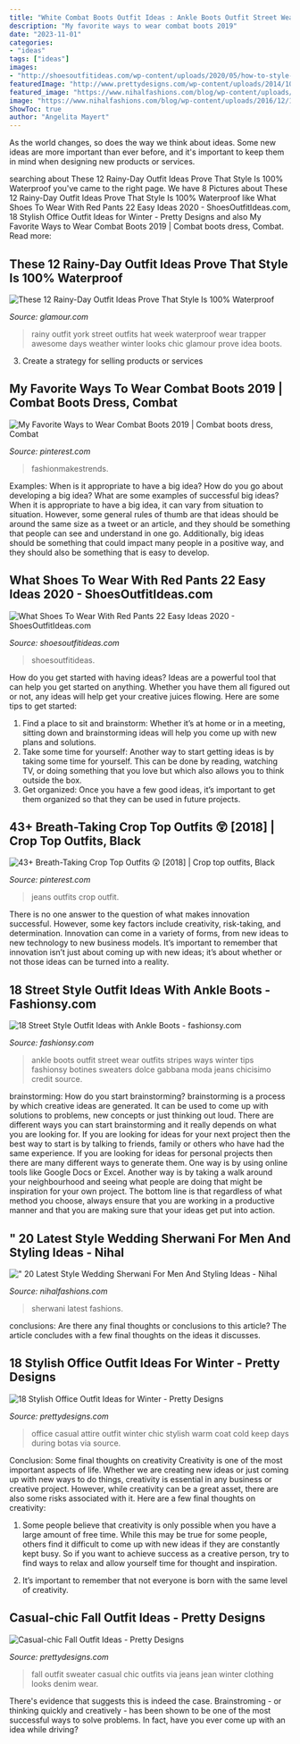 ```yaml
---
title: "White Combat Boots Outfit Ideas : Ankle Boots Outfit Street Wear Outfits Stripes Ways Winter Tips Fashionsy Botines Sweaters Dolce Gabbana Moda Jeans Chicisimo Credit Source"
description: "My favorite ways to wear combat boots 2019"
date: "2023-11-01"
categories:
- "ideas"
tags: ["ideas"]
images:
- "http://shoesoutfitideas.com/wp-content/uploads/2020/05/how-to-style-different-color-shoes-with-red-pants-7.jpg"
featuredImage: "http://www.prettydesigns.com/wp-content/uploads/2014/10/White-Sweater-Outfit-for-Fall.jpg"
featured_image: "https://www.nihalfashions.com/blog/wp-content/uploads/2016/12/13.jpg"
image: "https://www.nihalfashions.com/blog/wp-content/uploads/2016/12/13.jpg"
ShowToc: true
author: "Angelita Mayert"
---
```



As the world changes, so does the way we think about ideas. Some new ideas are more important than ever before, and it's important to keep them in mind when designing new products or services.

	

		
searching about These 12 Rainy-Day Outfit Ideas Prove That Style Is 100% Waterproof you've came to the right page. We have 8 Pictures about These 12 Rainy-Day Outfit Ideas Prove That Style Is 100% Waterproof like What Shoes To Wear With Red Pants 22 Easy Ideas 2020 - ShoesOutfitIdeas.com, 18 Stylish Office Outfit Ideas for Winter - Pretty Designs and also My Favorite Ways to Wear Combat Boots 2019 | Combat boots dress, Combat. Read more:
		
    
## These 12 Rainy-Day Outfit Ideas Prove That Style Is 100% Waterproof

<img loading=lazy src="https://media.glamour.com/photos/5695d7d393ef4b09520f08ad/master/w_1024,c_limit/fashion-2015-10-rainy-day-outfit-idea-trapper-hat-main.jpg" onerror="this.onerror=null;this.src='https://tse2.mm.bing.net/th?id=OIP.ia1Yq1Byt4DF-VF-y64gVAHaLI&amp;pid=15.1';" alt="These 12 Rainy-Day Outfit Ideas Prove That Style Is 100% Waterproof">

_Source: glamour.com_

>rainy outfit york street outfits hat week waterproof wear trapper awesome days weather winter looks chic glamour prove idea boots. 

	

3. Create a strategy for selling products or services 

    
## My Favorite Ways To Wear Combat Boots 2019 | Combat Boots Dress, Combat

<img loading=lazy src="https://i.pinimg.com/736x/25/60/9a/25609a06357726bbeb2e4cc2c04ef2e8.jpg" onerror="this.onerror=null;this.src='https://tse4.mm.bing.net/th?id=OIP.CfGsJFd4vk-8sLJQvAcm3gHaLH&amp;pid=15.1';" alt="My Favorite Ways to Wear Combat Boots 2019 | Combat boots dress, Combat">

_Source: pinterest.com_

>fashionmakestrends. 

	

Examples: When is it appropriate to have a big idea? How do you go about developing a big idea? What are some examples of successful big ideas?
When it is appropriate to have a big idea, it can vary from situation to situation. However, some general rules of thumb are that ideas should be around the same size as a tweet or an article, and they should be something that people can see and understand in one go. Additionally, big ideas should be something that could impact many people in a positive way, and they should also be something that is easy to develop.

    
## What Shoes To Wear With Red Pants 22 Easy Ideas 2020 - ShoesOutfitIdeas.com

<img loading=lazy src="http://shoesoutfitideas.com/wp-content/uploads/2020/05/how-to-style-different-color-shoes-with-red-pants-7.jpg" onerror="this.onerror=null;this.src='https://tse3.mm.bing.net/th?id=OIP.wE9J2m_oSmwxjFo6Fl6sSgHaLH&amp;pid=15.1';" alt="What Shoes To Wear With Red Pants 22 Easy Ideas 2020 - ShoesOutfitIdeas.com">

_Source: shoesoutfitideas.com_

>shoesoutfitideas. 

	

How do you get started with having ideas?
Ideas are a powerful tool that can help you get started on anything. Whether you have them all figured out or not, any ideas will help get your creative juices flowing. Here are some tips to get started: 
1. Find a place to sit and brainstorm: Whether it’s at home or in a meeting, sitting down and brainstorming ideas will help you come up with new plans and solutions. 
2. Take some time for yourself: Another way to start getting ideas is by taking some time for yourself. This can be done by reading, watching TV, or doing something that you love but which also allows you to think outside the box. 
3. Get organized: Once you have a few good ideas, it’s important to get them organized so that they can be used in future projects.

    
## 43+ Breath-Taking Crop Top Outfits 😲 [2018] | Crop Top Outfits, Black

<img loading=lazy src="https://i.pinimg.com/736x/c0/50/ec/c050ec11255a081bd924e803f18ec961.jpg" onerror="this.onerror=null;this.src='https://tse1.mm.bing.net/th?id=OIP.Tu_WFfZF7V8Ng02aYb6-jQHaO_&amp;pid=15.1';" alt="43+ Breath-Taking Crop Top Outfits 😲 [2018] | Crop top outfits, Black">

_Source: pinterest.com_

>jeans outfits crop outfit. 

	

There is no one answer to the question of what makes innovation successful. However, some key factors include creativity, risk-taking, and determination. Innovation can come in a variety of forms, from new ideas to new technology to new business models. It’s important to remember that innovation isn’t just about coming up with new ideas; it’s about whether or not those ideas can be turned into a reality.

    
## 18 Street Style Outfit Ideas With Ankle Boots - Fashionsy.com

<img loading=lazy src="http://fashionsy.com/wp-content/uploads/2013/11/dolce-gabbana-fashion-brands-white-dark-blue-sweaterslook-main-single-630x924.jpg" onerror="this.onerror=null;this.src='https://tse2.mm.bing.net/th?id=OIP.LoG_6fBKBqLBWV-sLU3w2gHaK3&amp;pid=15.1';" alt="18 Street Style Outfit Ideas with Ankle Boots - fashionsy.com">

_Source: fashionsy.com_

>ankle boots outfit street wear outfits stripes ways winter tips fashionsy botines sweaters dolce gabbana moda jeans chicisimo credit source. 

	

brainstorming: How do you start brainstorming?
brainstorming is a process by which creative ideas are generated. It can be used to come up with solutions to problems, new concepts or just thinking out loud. There are different ways you can start brainstorming and it really depends on what you are looking for. If you are looking for ideas for your next project then the best way to start is by talking to friends, family or others who have had the same experience. If you are looking for ideas for personal projects then there are many different ways to generate them. One way is by using online tools like Google Docs or Excel. Another way is by taking a walk around your neighbourhood and seeing what people are doing that might be inspiration for your own project. The bottom line is that regardless of what method you choose, always ensure that you are working in a productive manner and that you are making sure that your ideas get put into action.

    
## &quot; 20 Latest Style Wedding Sherwani For Men And Styling Ideas - Nihal

<img loading=lazy src="https://www.nihalfashions.com/blog/wp-content/uploads/2016/12/13.jpg" onerror="this.onerror=null;this.src='https://tse3.mm.bing.net/th?id=OIP.tYCpwvAnMwiQGozORYc1WQHaLH&amp;pid=15.1';" alt="&quot; 20 Latest Style Wedding Sherwani For Men And Styling Ideas - Nihal">

_Source: nihalfashions.com_

>sherwani latest fashions. 

	

conclusions: Are there any final thoughts or conclusions to this article?
The article concludes with a few final thoughts on the ideas it discusses.

    
## 18 Stylish Office Outfit Ideas For Winter - Pretty Designs

<img loading=lazy src="http://www.prettydesigns.com/wp-content/uploads/2014/11/Casual-Chic-Office-Attire.jpg" onerror="this.onerror=null;this.src='https://tse2.mm.bing.net/th?id=OIP.cabFuytA7dGgmt2omhOHNgHaK2&amp;pid=15.1';" alt="18 Stylish Office Outfit Ideas for Winter - Pretty Designs">

_Source: prettydesigns.com_

>office casual attire outfit winter chic stylish warm coat cold keep days during botas via source. 

	

Conclusion: Some final thoughts on creativity
Creativity is one of the most important aspects of life. Whether we are creating new ideas or just coming up with new ways to do things, creativity is essential in any business or creative project. However, while creativity can be a great asset, there are also some risks associated with it. Here are a few final thoughts on creativity: 
1. Some people believe that creativity is only possible when you have a large amount of free time. While this may be true for some people, others find it difficult to come up with new ideas if they are constantly kept busy. So if you want to achieve success as a creative person, try to find ways to relax and allow yourself time for thought and inspiration. 

2. It’s important to remember that not everyone is born with the same level of creativity.

    
## Casual-chic Fall Outfit Ideas - Pretty Designs

<img loading=lazy src="http://www.prettydesigns.com/wp-content/uploads/2014/10/White-Sweater-Outfit-for-Fall.jpg" onerror="this.onerror=null;this.src='https://tse3.mm.bing.net/th?id=OIP.wKg8BAIuKpdPiAeaxsTaoQHaKj&amp;pid=15.1';" alt="Casual-chic Fall Outfit Ideas - Pretty Designs">

_Source: prettydesigns.com_

>fall outfit sweater casual chic outfits via jeans jean winter clothing looks denim wear. 

	

There's evidence that suggests this is indeed the case. Brainstroming - or thinking quickly and creatively - has been shown to be one of the most successful ways to solve problems. In fact, have you ever come up with an idea while driving?

